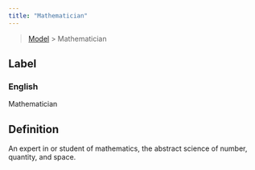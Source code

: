 ```yaml
---
title: "Mathematician"
---
```


> [Model](./../) > Mathematician

## Label

### English
Mathematician


## Definition
An expert in or student of mathematics, the abstract science of number, quantity, and space. 


    
